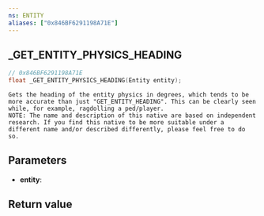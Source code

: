 ```yaml
---
ns: ENTITY
aliases: ["0x846BF6291198A71E"]
---
```

## _GET_ENTITY_PHYSICS_HEADING

```c
// 0x846BF6291198A71E
float _GET_ENTITY_PHYSICS_HEADING(Entity entity);
```

```
Gets the heading of the entity physics in degrees, which tends to be more accurate than just "GET_ENTITY_HEADING". This can be clearly seen while, for example, ragdolling a ped/player.  
NOTE: The name and description of this native are based on independent research. If you find this native to be more suitable under a different name and/or described differently, please feel free to do so.  
```

## Parameters
* **entity**: 

## Return value
